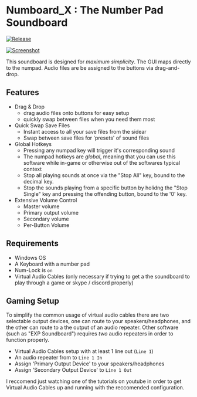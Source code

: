 # Numboard_X : The Number Pad Soundboard
[![Release](https://img.shields.io/github/release/Shadetheartist/Numboard_X.svg?label=Release&maxAge=60)](https://github.com/Shadetheartist/Numboard_X/releases/latest)

[![Screenshot](http://i.imgur.com/c6HvES4.png)](https://github.com/Shadetheartist/Numboard_X/releases/latest)

This soundboard is designed for *maximum simplicity*. The GUI maps directly to the numpad. Audio files are be assigned to the buttons via drag-and-drop. 

## Features
- Drag & Drop
  - drag audio files onto buttons for easy setup
  - quickly swap between files when you need them most
- Quick Swap Save Files
  - Instant access to all your save files from the sidear
  - Swap between save files for 'presets' of sound files
- Global Hotkeys
  - Pressing any numpad key will trigger it's corresponding sound
  - The numpad hotkeys are *global*, meaning that you can use this software while in-game or otherwise out of the softwares typical context
  - Stop all playing sounds at once via the "Stop All" key, bound to the decimal key. 
  - Stop the sounds playing from a specific button by holidng the "Stop Single" key and pressing the offending button, bound to the '0' key. 
- Extensive Volume Control
  - Master volume
  - Primary output volume
  - Secondary volume
  - Per-Button Volume

## Requirements
- Windows OS
- A Keyboard with a number pad
- Num-Lock is `on`
- Virtual Audio Cables (only necessary if trying to get a the soundboard to play through a game or skype / discord properly)

## Gaming Setup

To simplify the common usage of virtual audio cables there are two selectable output devices, 
one can route to your speakers/headphones, and the other can route to a the output of an audio repeater. 
Other software (such as "EXP Soundboard") requires *two* audio repeaters in order to function properly. 

- Virtual Audio Cables setup with at least 1 line out (`Line 1`)
- An audio repeater from <your microphone> to `Line 1 In`
- Assign 'Primary Output Device' to your speakers/headphones
- Assign 'Secondary Output Device' to `Line 1 Out`

I reccomend just watching one of the tutorials on youtube in order to get Virtual Audio Cables up and running with the reccomended configuration.
